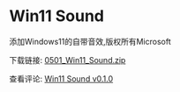 # Win11 Sound

添加Windows11的自带音效,版权所有Microsoft

下载链接:  [0501_Win11_Sound.zip](0501_Win11_Sound.zip)

查看评论: [Win11 Sound v0.1.0](https://github.com/LorisYounger/VUPSimulator.WorkShop/pull/2)

